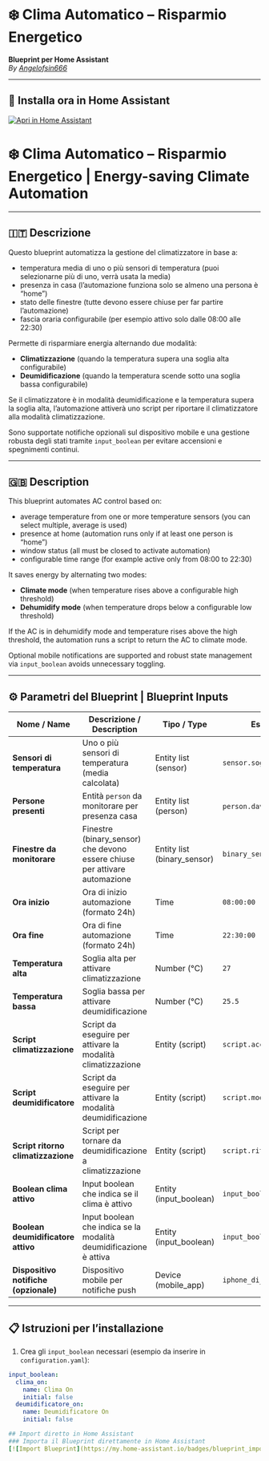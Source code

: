 # ❄️ Clima Automatico – Risparmio Energetico  
**Blueprint per Home Assistant**  
_By [Angelofsin666](https://github.com/Angelofsin666)_

---

## 📲 Installa ora in Home Assistant

[![Apri in Home Assistant](https://my.home-assistant.io/badges/blueprint.svg)](https://my.home-assistant.io/redirect/blueprint_import?blueprint_url=https://raw.githubusercontent.com/Angelofsin666/Climate-Pro/main/ClimatePro.yaml)




# ❄️ Clima Automatico – Risparmio Energetico | Energy-saving Climate Automation

---

## 🇮🇹 Descrizione

Questo blueprint automatizza la gestione del climatizzatore in base a:

- temperatura media di uno o più sensori di temperatura (puoi selezionarne più di uno, verrà usata la media)  
- presenza in casa (l’automazione funziona solo se almeno una persona è “home”)  
- stato delle finestre (tutte devono essere chiuse per far partire l’automazione)  
- fascia oraria configurabile (per esempio attivo solo dalle 08:00 alle 22:30)  

Permette di risparmiare energia alternando due modalità:

- **Climatizzazione** (quando la temperatura supera una soglia alta configurabile)  
- **Deumidificazione** (quando la temperatura scende sotto una soglia bassa configurabile)  

Se il climatizzatore è in modalità deumidificazione e la temperatura supera la soglia alta, l’automazione attiverà uno script per riportare il climatizzatore alla modalità climatizzazione.

Sono supportate notifiche opzionali sul dispositivo mobile e una gestione robusta degli stati tramite `input_boolean` per evitare accensioni e spegnimenti continui.

---

## 🇬🇧 Description

This blueprint automates AC control based on:

- average temperature from one or more temperature sensors (you can select multiple, average is used)  
- presence at home (automation runs only if at least one person is “home”)  
- window status (all must be closed to activate automation)  
- configurable time range (for example active only from 08:00 to 22:30)  

It saves energy by alternating two modes:

- **Climate mode** (when temperature rises above a configurable high threshold)  
- **Dehumidify mode** (when temperature drops below a configurable low threshold)  

If the AC is in dehumidify mode and temperature rises above the high threshold, the automation runs a script to return the AC to climate mode.

Optional mobile notifications are supported and robust state management via `input_boolean` avoids unnecessary toggling.

---

## ⚙️ Parametri del Blueprint | Blueprint Inputs

| Nome / Name                  | Descrizione / Description                                                    | Tipo / Type         | Esempio / Example                |
|-----------------------------|-----------------------------------------------------------------------------|---------------------|---------------------------------|
| **Sensori di temperatura**   | Uno o più sensori di temperatura (media calcolata)                          | Entity list (sensor) | `sensor.soggiorno_temp`          |
| **Persone presenti**          | Entità `person` da monitorare per presenza casa                             | Entity list (person) | `person.davide`, `person.chiara` |
| **Finestre da monitorare**    | Finestre (binary_sensor) che devono essere chiuse per attivare automazione  | Entity list (binary_sensor) | `binary_sensor.finestra_ingresso` |
| **Ora inizio**                | Ora di inizio automazione (formato 24h)                                   | Time                | `08:00:00`                      |
| **Ora fine**                  | Ora di fine automazione (formato 24h)                                     | Time                | `22:30:00`                     |
| **Temperatura alta**          | Soglia alta per attivare climatizzazione                                  | Number (°C)         | `27`                            |
| **Temperatura bassa**         | Soglia bassa per attivare deumidificazione                               | Number (°C)         | `25.5`                          |
| **Script climatizzazione**    | Script da eseguire per attivare la modalità climatizzazione                | Entity (script)     | `script.accendi_clima_pt`        |
| **Script deumidificatore**    | Script da eseguire per attivare la modalità deumidificazione               | Entity (script)     | `script.modalita_deumidificatore`|
| **Script ritorno climatizzazione** | Script per tornare da deumidificazione a climatizzazione              | Entity (script)     | `script.ritorno_climatizzazione`|
| **Boolean clima attivo**      | Input boolean che indica se il clima è attivo                             | Entity (input_boolean) | `input_boolean.clima_on`          |
| **Boolean deumidificatore attivo** | Input boolean che indica se la modalità deumidificazione è attiva      | Entity (input_boolean) | `input_boolean.deumidificatore_on`|
| **Dispositivo notifiche (opzionale)** | Dispositivo mobile per notifiche push                                 | Device (mobile_app) | `iphone_di_davide`               |

---

## 📋 Istruzioni per l’installazione

1. Crea gli `input_boolean` necessari (esempio da inserire in `configuration.yaml`):

```yaml
input_boolean:
  clima_on:
    name: Clima On
    initial: false
  deumidificatore_on:
    name: Deumidificatore On
    initial: false

## Import diretto in Home Assistant
### Importa il Blueprint direttamente in Home Assistant
[![Import Blueprint](https://my.home-assistant.io/badges/blueprint_import.svg)](https://my.home-assistant.io/redirect/blueprint_import/?blueprint_url=https://raw.githubusercontent.com/Angelofsin666/ClimatePro/main/ClimatePro.yaml)
